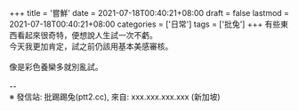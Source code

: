 +++
title = '嘗鮮'
date = 2021-07-18T00:40:21+08:00
draft = false
lastmod = 2021-07-18T00:40:21+08:00
categories = ['日常']
tags = ['批兔']
+++
有些東西看起來很奇特，便想說人生試一次不虧。<br>
今天我更加肯定，試之前仍該用基本美感審核。<br>
<br>
像是彩色養欒多就別亂試。<br>
<br>
--<br>
※ 發信站: 批踢踢兔(ptt2.cc), 來自: xxx.xxx.xxx.xxx (新加坡)<br>
